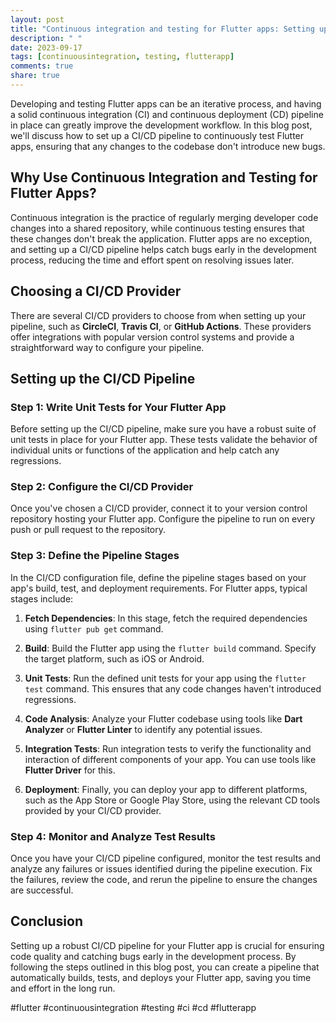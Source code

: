 ```yaml
---
layout: post
title: "Continuous integration and testing for Flutter apps: Setting up a CI/CD pipeline to continuously test Flutter apps"
description: " "
date: 2023-09-17
tags: [continuousintegration, testing, flutterapp]
comments: true
share: true
---
```


Developing and testing Flutter apps can be an iterative process, and having a solid continuous integration (CI) and continuous deployment (CD) pipeline in place can greatly improve the development workflow. In this blog post, we'll discuss how to set up a CI/CD pipeline to continuously test Flutter apps, ensuring that any changes to the codebase don't introduce new bugs.

## Why Use Continuous Integration and Testing for Flutter Apps?

Continuous integration is the practice of regularly merging developer code changes into a shared repository, while continuous testing ensures that these changes don't break the application. Flutter apps are no exception, and setting up a CI/CD pipeline helps catch bugs early in the development process, reducing the time and effort spent on resolving issues later.

## Choosing a CI/CD Provider

There are several CI/CD providers to choose from when setting up your pipeline, such as **CircleCI**, **Travis CI**, or **GitHub Actions**. These providers offer integrations with popular version control systems and provide a straightforward way to configure your pipeline.

## Setting up the CI/CD Pipeline

### Step 1: Write Unit Tests for Your Flutter App

Before setting up the CI/CD pipeline, make sure you have a robust suite of unit tests in place for your Flutter app. These tests validate the behavior of individual units or functions of the application and help catch any regressions.

### Step 2: Configure the CI/CD Provider

Once you've chosen a CI/CD provider, connect it to your version control repository hosting your Flutter app. Configure the pipeline to run on every push or pull request to the repository.

### Step 3: Define the Pipeline Stages

In the CI/CD configuration file, define the pipeline stages based on your app's build, test, and deployment requirements. For Flutter apps, typical stages include:

1. **Fetch Dependencies**: In this stage, fetch the required dependencies using `flutter pub get` command.

2. **Build**: Build the Flutter app using the `flutter build` command. Specify the target platform, such as iOS or Android.

3. **Unit Tests**: Run the defined unit tests for your app using the `flutter test` command. This ensures that any code changes haven't introduced regressions.

4. **Code Analysis**: Analyze your Flutter codebase using tools like **Dart Analyzer** or **Flutter Linter** to identify any potential issues.

5. **Integration Tests**: Run integration tests to verify the functionality and interaction of different components of your app. You can use tools like **Flutter Driver** for this.

6. **Deployment**: Finally, you can deploy your app to different platforms, such as the App Store or Google Play Store, using the relevant CD tools provided by your CI/CD provider.

### Step 4: Monitor and Analyze Test Results

Once you have your CI/CD pipeline configured, monitor the test results and analyze any failures or issues identified during the pipeline execution. Fix the failures, review the code, and rerun the pipeline to ensure the changes are successful.

## Conclusion

Setting up a robust CI/CD pipeline for your Flutter app is crucial for ensuring code quality and catching bugs early in the development process. By following the steps outlined in this blog post, you can create a pipeline that automatically builds, tests, and deploys your Flutter app, saving you time and effort in the long run.

#flutter #continuousintegration #testing #ci #cd #flutterapp